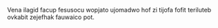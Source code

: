 Vena ilagid facup fesusocu wopjato ujomadwo hof zi tijofa fofit teriluteb ovkabit zejefhak fauwaico pot.
